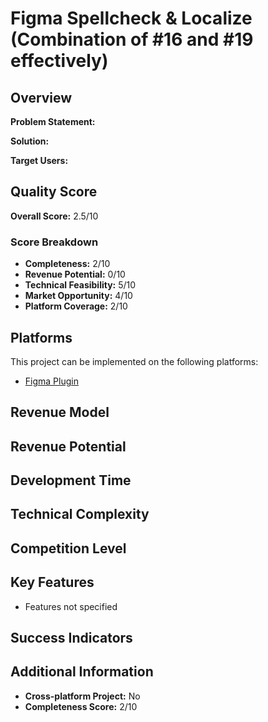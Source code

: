 # Figma Spellcheck & Localize (Combination of #16 and #19 effectively)

## Overview
**Problem Statement:** 

**Solution:** 

**Target Users:** 

## Quality Score
**Overall Score:** 2.5/10

### Score Breakdown
- **Completeness:** 2/10
- **Revenue Potential:** 0/10
- **Technical Feasibility:** 5/10
- **Market Opportunity:** 4/10
- **Platform Coverage:** 2/10

## Platforms
This project can be implemented on the following platforms:
- [Figma Plugin](./platforms/figma-plugin/)

## Revenue Model


## Revenue Potential


## Development Time


## Technical Complexity


## Competition Level


## Key Features
- Features not specified

## Success Indicators


## Additional Information
- **Cross-platform Project:** No
- **Completeness Score:** 2/10
